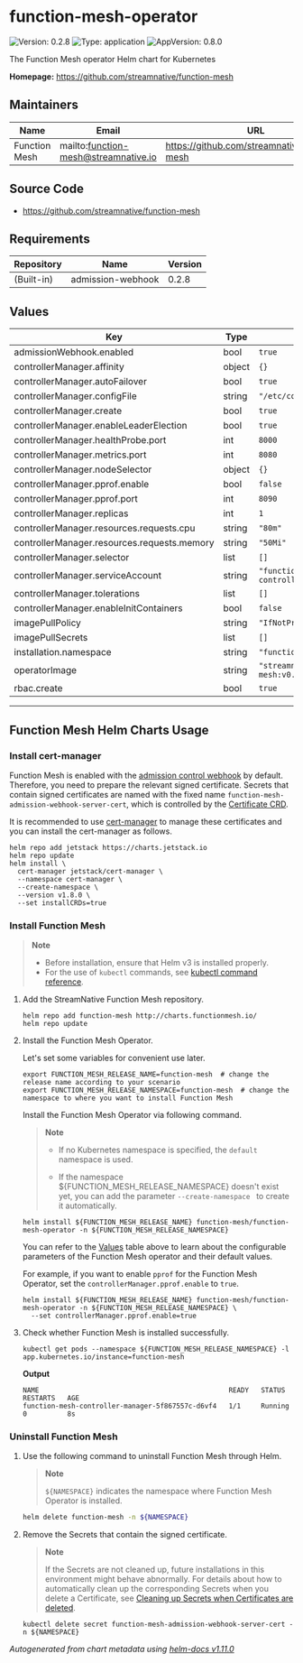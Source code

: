 # function-mesh-operator

![Version: 0.2.8](https://img.shields.io/badge/Version-0.2.8-informational?style=flat-square) ![Type: application](https://img.shields.io/badge/Type-application-informational?style=flat-square) ![AppVersion: 0.8.0](https://img.shields.io/badge/AppVersion-0.8.0-informational?style=flat-square)

The Function Mesh operator Helm chart for Kubernetes

**Homepage:** <https://github.com/streamnative/function-mesh>

## Maintainers

| Name | Email                                | URL |
| ---- |--------------------------------------| --- |
| Function Mesh | mailto:function-mesh@streamnative.io | https://github.com/streamnative/function-mesh |

## Source Code

* <https://github.com/streamnative/function-mesh>

## Requirements

| Repository | Name | Version |
|------------|------|---------|
| (Built-in) | admission-webhook | 0.2.8 |

## Values

| Key | Type | Default |
|-----|------|---------|
| admissionWebhook.enabled | bool | `true` |
| controllerManager.affinity | object | `{}` |
| controllerManager.autoFailover | bool | `true` |
| controllerManager.configFile | string | `"/etc/config/config.yaml"` |
| controllerManager.create | bool | `true` |
| controllerManager.enableLeaderElection | bool | `true` |
| controllerManager.healthProbe.port | int | `8000` |
| controllerManager.metrics.port | int | `8080` |
| controllerManager.nodeSelector | object | `{}` |
| controllerManager.pprof.enable | bool | `false` |
| controllerManager.pprof.port | int | `8090` |
| controllerManager.replicas | int | `1` |
| controllerManager.resources.requests.cpu | string | `"80m"` |
| controllerManager.resources.requests.memory | string | `"50Mi"` |
| controllerManager.selector | list | `[]` |
| controllerManager.serviceAccount | string | `"function-mesh-controller-manager"` |
| controllerManager.tolerations | list | `[]` |
| controllerManager.enableInitContainers | bool | `false` |
| imagePullPolicy | string | `"IfNotPresent"` |
| imagePullSecrets | list | `[]` |
| installation.namespace | string | `"function-mesh-system"` |
| operatorImage | string | `"streamnative/function-mesh:v0.8.0"` |
| rbac.create | bool | `true` |

----------------------------------------------
## Function Mesh Helm Charts Usage

### Install cert-manager

Function Mesh is enabled with the [admission control webhook](https://kubernetes.io/docs/reference/access-authn-authz/extensible-admission-controllers/#what-are-admission-webhooks) by default. Therefore, you need to prepare the relevant signed certificate. Secrets that contain signed certificates are named with the fixed name `function-mesh-admission-webhook-server-cert`, which is controlled by the [Certificate CRD](https://cert-manager.io/docs/concepts/certificate/).

It is recommended to use [cert-manager](https://cert-manager.io/) to manage these certificates and you can install the cert-manager as follows.

```shell
helm repo add jetstack https://charts.jetstack.io
helm repo update
helm install \
  cert-manager jetstack/cert-manager \
  --namespace cert-manager \
  --create-namespace \
  --version v1.8.0 \
  --set installCRDs=true
```

### Install Function Mesh

> **Note**
>
> - Before installation, ensure that Helm v3 is installed properly.
> - For the use of `kubectl` commands, see [kubectl command reference](https://kubernetes.io/docs/reference/generated/kubectl/kubectl-commands).

1. Add the StreamNative Function Mesh repository.

    ```shell
    helm repo add function-mesh http://charts.functionmesh.io/
    helm repo update
    ```

2. Install the Function Mesh Operator.

    Let's set some variables for convenient use later.

    ```shell
    export FUNCTION_MESH_RELEASE_NAME=function-mesh  # change the release name according to your scenario
    export FUNCTION_MESH_RELEASE_NAMESPACE=function-mesh  # change the namespace to where you want to install Function Mesh
    ```

    Install the Function Mesh Operator via following command.

    > **Note**
    >
    > - If no Kubernetes namespace is specified, the `default` namespace is used.
    >
    > - If the namespace ${FUNCTION_MESH_RELEASE_NAMESPACE} doesn't exist yet, you can add the parameter `--create-namespace ` to create it automatically.

    ```shell
    helm install ${FUNCTION_MESH_RELEASE_NAME} function-mesh/function-mesh-operator -n ${FUNCTION_MESH_RELEASE_NAMESPACE}
    ```

    You can refer to the [Values](#values) table above to learn about the configurable parameters of the Function Mesh operator and their default values.

    For example, if you want to enable `pprof` for the Function Mesh Operator, set the `controllerManager.pprof.enable` to `true`.
    
    ```shell
    helm install ${FUNCTION_MESH_RELEASE_NAME} function-mesh/function-mesh-operator -n ${FUNCTION_MESH_RELEASE_NAMESPACE} \
      --set controllerManager.pprof.enable=true
    ```
    
3. Check whether Function Mesh is installed successfully.

    ```shell
    kubectl get pods --namespace ${FUNCTION_MESH_RELEASE_NAMESPACE} -l app.kubernetes.io/instance=function-mesh
    ```

    **Output**

    ```
    NAME                                               READY   STATUS    RESTARTS   AGE
    function-mesh-controller-manager-5f867557c-d6vf4   1/1     Running   0          8s
    ```

### Uninstall Function Mesh

1. Use the following command to uninstall Function Mesh through Helm.

   > **Note**
   >
   > `${NAMESPACE}` indicates the namespace where Function Mesh Operator is installed.

   ```bash
   helm delete function-mesh -n ${NAMESPACE}
   ```

2. Remove the Secrets that contain the signed certificate.

   > **Note**
   >
   > If the Secrets are not cleaned up, future installations in this environment might behave abnormally. For details about how to automatically clean up the corresponding Secrets when you delete a Certificate, see [Cleaning up Secrets when Certificates are deleted](https://cert-manager.io/docs/usage/certificate/#cleaning-up-secrets-when-certificates-are-deleted).

   ```shell
   kubectl delete secret function-mesh-admission-webhook-server-cert -n ${NAMESPACE}
   ```

*Autogenerated from chart metadata using [helm-docs v1.11.0](https://github.com/norwoodj/helm-docs/releases/v1.11.0)*
